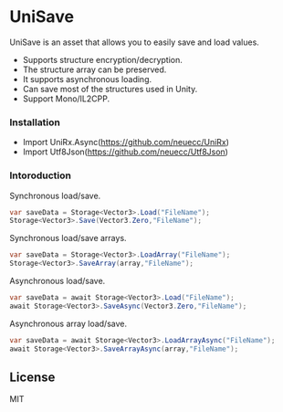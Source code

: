 # UniSave

UniSave is an asset that allows you to easily save and load values.

  - Supports structure encryption/decryption.
  - The structure array can be preserved.
  - It supports asynchronous loading.
  - Can save most of the structures used in Unity.
  - Support Mono/IL2CPP.

### Installation

   - Import UniRx.Async(https://github.com/neuecc/UniRx)
   - Import Utf8Json(https://github.com/neuecc/Utf8Json)

### Intoroduction

Synchronous load/save.
```cs
var saveData = Storage<Vector3>.Load("FileName");
Storage<Vector3>.Save(Vector3.Zero,"FileName");
```

Synchronous load/save arrays.
```cs
var saveData = Storage<Vector3>.LoadArray("FileName");
Storage<Vector3>.SaveArray(array,"FileName");
```

Asynchronous load/save.
```cs
var saveData = await Storage<Vector3>.Load("FileName");
await Storage<Vector3>.SaveAsync(Vector3.Zero,"FileName");
```

Asynchronous array load/save.
```cs
var saveData = await Storage<Vector3>.LoadArrayAsync("FileName");
await Storage<Vector3>.SaveArrayAsync(array,"FileName");
```

License
----

MIT